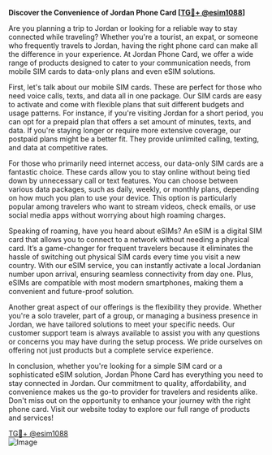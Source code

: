 **Discover the Convenience of Jordan Phone Card [[TG💪+ @esim1088](https://t.me/s/esim1088)]**

Are you planning a trip to Jordan or looking for a reliable way to stay connected while traveling? Whether you're a tourist, an expat, or someone who frequently travels to Jordan, having the right phone card can make all the difference in your experience. At Jordan Phone Card, we offer a wide range of products designed to cater to your communication needs, from mobile SIM cards to data-only plans and even eSIM solutions.

First, let's talk about our mobile SIM cards. These are perfect for those who need voice calls, texts, and data all in one package. Our SIM cards are easy to activate and come with flexible plans that suit different budgets and usage patterns. For instance, if you're visiting Jordan for a short period, you can opt for a prepaid plan that offers a set amount of minutes, texts, and data. If you're staying longer or require more extensive coverage, our postpaid plans might be a better fit. They provide unlimited calling, texting, and data at competitive rates.

For those who primarily need internet access, our data-only SIM cards are a fantastic choice. These cards allow you to stay online without being tied down by unnecessary call or text features. You can choose between various data packages, such as daily, weekly, or monthly plans, depending on how much you plan to use your device. This option is particularly popular among travelers who want to stream videos, check emails, or use social media apps without worrying about high roaming charges.

Speaking of roaming, have you heard about eSIMs? An eSIM is a digital SIM card that allows you to connect to a network without needing a physical card. It’s a game-changer for frequent travelers because it eliminates the hassle of switching out physical SIM cards every time you visit a new country. With our eSIM service, you can instantly activate a local Jordanian number upon arrival, ensuring seamless connectivity from day one. Plus, eSIMs are compatible with most modern smartphones, making them a convenient and future-proof solution.

Another great aspect of our offerings is the flexibility they provide. Whether you're a solo traveler, part of a group, or managing a business presence in Jordan, we have tailored solutions to meet your specific needs. Our customer support team is always available to assist you with any questions or concerns you may have during the setup process. We pride ourselves on offering not just products but a complete service experience.

In conclusion, whether you're looking for a simple SIM card or a sophisticated eSIM solution, Jordan Phone Card has everything you need to stay connected in Jordan. Our commitment to quality, affordability, and convenience makes us the go-to provider for travelers and residents alike. Don't miss out on the opportunity to enhance your journey with the right phone card. Visit our website today to explore our full range of products and services!

[TG💪+ @esim1088](https://t.me/s/esim1088)  
![Image](https://i.postimg.cc/Y0z9fWf4/image.png)